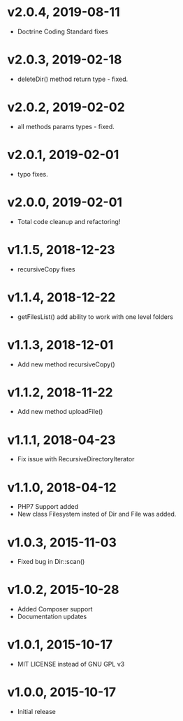 # v2.0.4, 2019-08-11
* Doctrine Coding Standard fixes

# v2.0.3, 2019-02-18
* deleteDir() method return type - fixed.

# v2.0.2, 2019-02-02
* all methods params types - fixed.

# v2.0.1, 2019-02-01
* typo fixes.

# v2.0.0, 2019-02-01
* Total code cleanup and refactoring!

# v1.1.5, 2018-12-23
* recursiveCopy fixes

# v1.1.4, 2018-12-22
* getFilesList() add ability to work with one level folders

# v1.1.3, 2018-12-01
* Add new method recursiveCopy()

# v1.1.2, 2018-11-22
* Add new method uploadFile()

# v1.1.1, 2018-04-23
* Fix issue with RecursiveDirectoryIterator

# v1.1.0, 2018-04-12
* PHP7 Support added
* New class Filesystem insted of Dir and File was added.

# v1.0.3, 2015-11-03
* Fixed bug in Dir::scan()

# v1.0.2, 2015-10-28
* Added Composer support
* Documentation updates

# v1.0.1, 2015-10-17
* MIT LICENSE instead of GNU GPL v3

# v1.0.0, 2015-10-17
* Initial release
